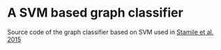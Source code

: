 # A SVM based graph classifier
Source code of the graph classifier based on SVM used in [Stamile et al. 2015](http://link.springer.com/chapter/10.1007%2F978-3-319-27929-9_6)
